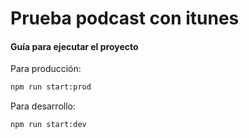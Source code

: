 # Prueba podcast con itunes

#### Guía para ejecutar el proyecto

Para producción:

```sh
npm run start:prod
```

Para desarrollo:

```sh
npm run start:dev
```
